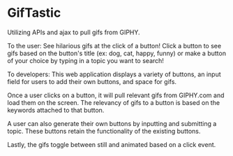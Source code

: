 # GifTastic

Utilizing APIs and ajax to pull gifs from GIPHY.

To the user: See hilarious gifs at the click of a button! Click a button to see gifs based on the button's title (ex: dog, cat, happy, funny) or make a button of your choice by typing in a topic you want to search!


To developers: 
This web application displays a variety of buttons, an input field for users to add their own buttons, and space for gifs. 

Once a user clicks on a button, it will pull relevant gifs from GIPHY.com and load them on the screen. The relevancy of gifs to a button is based on the keywords attached to that button.

A user can also generate their own buttons by inputting and submitting a topic. These buttons retain the functionality of the existing buttons.

Lastly, the gifs toggle between still and animated based on a click event. 

